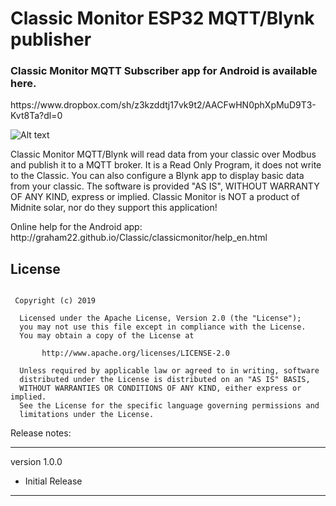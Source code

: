 
<h1>Classic Monitor ESP32 MQTT/Blynk publisher</h1>

<h3>Classic Monitor MQTT Subscriber app for Android is available here.</h3>

<p>
https://www.dropbox.com/sh/z3kzddtj17vk9t2/AACFwHN0phXpMuD9T3-Kvt8Ta?dl=0
</p>

![Alt text](http://graham22.github.io/Classic/classicmonitor/images_en/StateOfCharge_landscape.png)

<p>
Classic Monitor MQTT/Blynk will read data from your classic over Modbus and publish it to a MQTT broker. It is a Read Only Program, it does not write to the Classic.
You can also configure a Blynk app to display basic data from your classic.
The software is provided "AS IS", WITHOUT WARRANTY OF ANY KIND, express or implied.
Classic Monitor is NOT a product of Midnite solar, nor do they support this application!
</p>
<p>

<p>
Online help for the Android app: http://graham22.github.io/Classic/classicmonitor/help_en.html
</p>


## License
```

 Copyright (c) 2019

  Licensed under the Apache License, Version 2.0 (the "License");
  you may not use this file except in compliance with the License.
  You may obtain a copy of the License at

       http://www.apache.org/licenses/LICENSE-2.0

  Unless required by applicable law or agreed to in writing, software
  distributed under the License is distributed on an "AS IS" BASIS,
  WITHOUT WARRANTIES OR CONDITIONS OF ANY KIND, either express or implied.
  See the License for the specific language governing permissions and
  limitations under the License.

```


Release notes:

-----------------

version 1.0.0

<ul>
<li>Initial Release</li>
</ul>

-----------------

